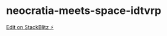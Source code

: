 # neocratia-meets-space-idtvrp

[Edit on StackBlitz ⚡️](https://stackblitz.com/edit/neocratia-meets-space-idtvrp)